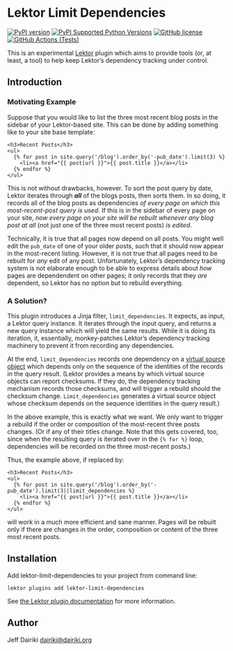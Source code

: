 # Lektor Limit Dependencies

[![PyPI version](https://img.shields.io/pypi/v/lektor-limit-dependencies.svg)](https://pypi.org/project/lektor-limit-dependencies/)
[![PyPI Supported Python Versions](https://img.shields.io/pypi/pyversions/lektor-limit-dependencies.svg)](https://pypi.python.org/pypi/lektor-limit-dependencies/)
[![GitHub license](https://img.shields.io/github/license/dairiki/lektor-limit-dependencies)](https://github.com/dairiki/lektor-limit-dependencies/blob/master/LICENSE)
[![GitHub Actions (Tests)](https://github.com/dairiki/lektor-limit-dependencies/workflows/Tests/badge.svg)](https://github.com/dairiki/lektor-limit-dependencies)


This is an experimental [Lektor][] plugin which aims to provide tools (or,
at least, a tool) to help keep Lektor’s dependency tracking under
control.

[lektor]: <https://www.getlektor.com/>


## Introduction

### Motivating Example

Suppose that you would like to list the three most recent blog posts
in the sidebar of your Lektor-based site.  This can be done by adding
something like to your site base template:

```html+jinja
<h3>Recent Posts</h3>
<ul>
  {% for post in site.query('/blog').order_by('-pub_date').limit(3) %}
    <li><a href="{{ post|url }}">{{ post.title }}</a></li>
  {% endfor %}
</ul>
```

This is not without drawbacks, however.  To sort the post query by
date, Lektor iterates through ***all*** of the blogs posts, then sorts
them.  In so doing, it records all of the blog posts as dependencies
*of every page on which this most-recent-post query is used*.  If this
is in the sidebar of every page on your site, *now every page on your
site will be rebuilt whenever any blog post at all* (not just one of
the three most recent posts) *is edited*.

Technically, it is true that all pages now depend on all posts.  You
might well edit the `pub_date` of one of your older posts, such that
it should now appear in the most-recent listing.  However, it is not
true that all pages need to be rebuilt for *any* edit of any post.
Unfortunately, Lektor’s dependency tracking system is not elaborate
enough to be able to express details about *how* pages are
dependendent on other pages; it only records that they *are*
dependent, so Lektor has no option but to rebuild everything.

### A Solution?

This plugin introduces a Jinja filter, `limit_dependencies`.  It
expects, as input, a Lektor query instance.  It iterates through the
input query, and returns a new query instance which will yield the
same results.  While it is doing its iteration, it, essentially,
monkey-patches Lektor’s dependency tracking machinery to prevent it
from recording any dependencies.

At the end, `limit_dependencies` records one dependency on a [virtual
source object][virtual] which depends only on the sequence of the identities
of the records in the query result.  (Lektor provides a means by which
virtual source objects can report checksums.  If they do, the
dependency tracking mechanism records those checksums, and will
trigger a rebuild should the checksum change.  `Limit_dependencies`
generates a virtual source object whose checksum depends on the
sequence identities in the query result.)

In the above example, this is exactly what we want.  We only want to
trigger a rebuild if the order or composition of the most-recent three
posts changes.  (Or if any of their titles change.  Note that this
gets covered, too, since when the resulting query is iterated over in
the `{% for %}` loop, dependencies will be recorded on the three
most-recent posts.)

Thus, the example above, if replaced by:

```html+jinja
<h3>Recent Posts</h3>
<ul>
  {% for post in site.query('/blog').order_by('-pub_date').limit(3)|limit_dependencies %}
    <li><a href="{{ post|url }}">{{ post.title }}</a></li>
  {% endfor %}
</ul>
```

will work in a much more efficient and sane manner.  Pages will be
rebuilt only if there are changes in the order, composition or content
of the three most recent posts.


[virtual]: <https://www.getlektor.com/docs/api/db/obj/#virtual-source-objects>
    "Lektor documentation on Virtual Source Objects"

## Installation

Add lektor-limit-dependencies to your project from command line:

```
lektor plugins add lektor-limit-dependencies
```

See [the Lektor plugin documentation][plugins] for more information.

[plugins]: <https://www.getlektor.com/docs/plugins/>

## Author

Jeff Dairiki <dairiki@dairiki.org>
